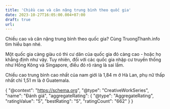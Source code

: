 ```yaml
---
title: 'Chiều cao và cân nặng trung bình theo quốc gia'
date: 2023-10-27T16:05:00.004+07:00
draft: true
url: 
---
```


Chiều cao và cân nặng trung bình theo quốc gia? Cùng TruongThanh.info tìm hiểu bạn nhé.

Một quốc gia càng giàu có thì cư dân của quốc gia đó càng cao - hoặc họ khẳng định như vậy. Tuy nhiên, đối với các quốc gia nhập cư truyền thống như Hồng Kông và Singapore, điều đó rõ ràng là sai lầm.

Chiều cao trung bình cao nhất của nam giới là 1,84 m ở Hà Lan, phụ nữ thấp nhất chỉ 1,51 m là ở Guatemala.

  

  

  

  

{ "@context": "https://schema.org", "@type": "CreativeWorkSeries", "name": "Đánh giá", "aggregateRating": { "@type": "AggregateRating", "ratingValue": "5", "bestRating": "5", "ratingCount": "662" } }